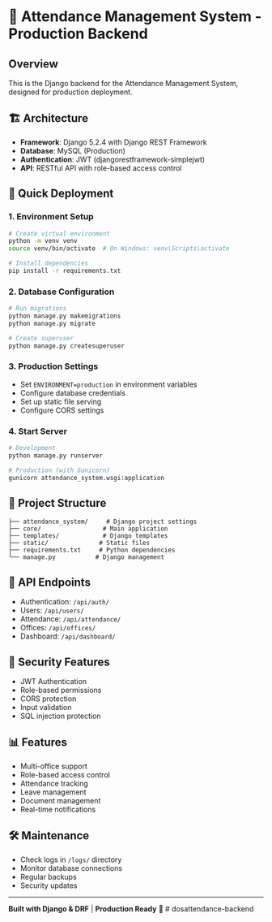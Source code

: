 # 🚀 Attendance Management System - Production Backend

## Overview
This is the Django backend for the Attendance Management System, designed for production deployment.

## 🏗️ Architecture
- **Framework**: Django 5.2.4 with Django REST Framework
- **Database**: MySQL (Production)
- **Authentication**: JWT (djangorestframework-simplejwt)
- **API**: RESTful API with role-based access control

## 🚀 Quick Deployment

### 1. Environment Setup
```bash
# Create virtual environment
python -m venv venv
source venv/bin/activate  # On Windows: venv\Scripts\activate

# Install dependencies
pip install -r requirements.txt
```

### 2. Database Configuration
```bash
# Run migrations
python manage.py makemigrations
python manage.py migrate

# Create superuser
python manage.py createsuperuser
```

### 3. Production Settings
- Set `ENVIRONMENT=production` in environment variables
- Configure database credentials
- Set up static file serving
- Configure CORS settings

### 4. Start Server
```bash
# Development
python manage.py runserver

# Production (with Gunicorn)
gunicorn attendance_system.wsgi:application
```

## 📁 Project Structure
```
├── attendance_system/     # Django project settings
├── core/                 # Main application
├── templates/            # Django templates
├── static/              # Static files
├── requirements.txt     # Python dependencies
└── manage.py           # Django management
```

## 🔌 API Endpoints
- Authentication: `/api/auth/`
- Users: `/api/users/`
- Attendance: `/api/attendance/`
- Offices: `/api/offices/`
- Dashboard: `/api/dashboard/`

## 🔐 Security Features
- JWT Authentication
- Role-based permissions
- CORS protection
- Input validation
- SQL injection protection

## 📊 Features
- Multi-office support
- Role-based access control
- Attendance tracking
- Leave management
- Document management
- Real-time notifications

## 🛠️ Maintenance
- Check logs in `/logs/` directory
- Monitor database connections
- Regular backups
- Security updates

---
**Built with Django & DRF** | **Production Ready** 🚀
#   d o s a t t e n d a n c e - b a c k e n d  
 